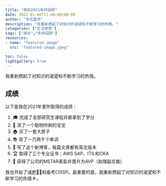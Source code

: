 ```yaml
---
title: "我的2021年终回顾"
date: 2022-01-06T21:48:08+08:00
author: "冬花盛开"
description: "我重新燃起了对知识的渴望和不断学习的热情。"
categories: ["生活感悟"]
tags: ["成长","年终回顾"]
resources:
- name: "featured-image"
  src: "featured-image.jpeg"

toc: false
lightgallery: true
---
```


我重新燃起了对知识的渴望和不断学习的热情。

<!--more-->

## 成绩

以下是我在2021年里所取得的成绩：

1. 🎓 完成了全部研究生课程并都拿到了学分
2. 👶 添了一个聪明伶俐的宝宝
3. 🏠 买了一套大房子
4. 📚 背了一万两千个单词
5. 📑 写了这个新博客，每篇文章都有英文版本
6. 🏆 取得了三个专业证书：AWS SAP、ITIL和CKA
7. 💸 获得了公司的MSTAR表彰并晋升为AVP（助理副总裁）

我也开始了减肥🏃‍♂️和备考CISSP。最重要的是，我重新燃起了对知识的渴望和不断学习的热情☀️。
